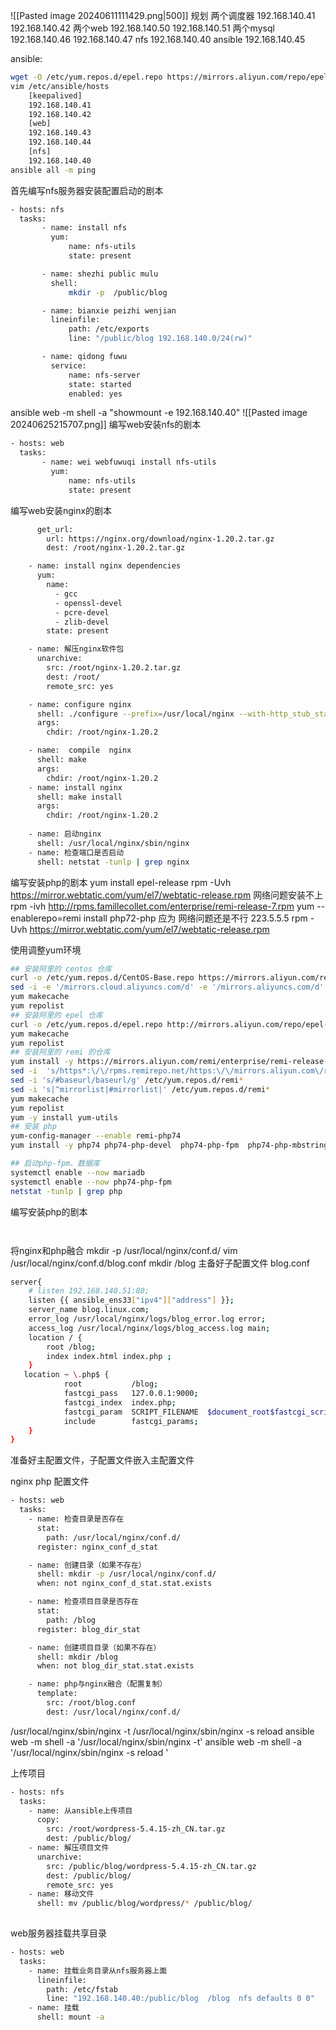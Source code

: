 ![[Pasted image 20240611111429.png|500]]
规划
两个调度器
192.168.140.41
192.168.140.42
两个web
192.168.140.50
192.168.140.51
两个mysql
192.168.140.46
192.168.140.47
nfs
192.168.140.40
ansible
192.168.140.45

ansible:
```bash
wget -O /etc/yum.repos.d/epel.repo https://mirrors.aliyun.com/repo/epel-7.repoyum -yum -y install ansible
vim /etc/ansible/hosts
	[keepalived]
	192.168.140.41
	192.168.140.42
	[web]
	192.168.140.43
	192.168.140.44
	[nfs]
	192.168.140.40
ansible all -m ping 
```
首先编写nfs服务器安装配置启动的剧本
```bash title:nfs服务器安装配置启动的剧本
- hosts: nfs
  tasks:
       - name: install nfs
         yum:
             name: nfs-utils
             state: present

       - name: shezhi public mulu
         shell:
             mkdir -p  /public/blog

       - name: bianxie peizhi wenjian
         lineinfile:
             path: /etc/exports
             line: "/public/blog 192.168.140.0/24(rw)"

       - name: qidong fuwu
         service:
             name: nfs-server
             state: started
             enabled: yes
```
ansible web -m shell -a "showmount -e 192.168.140.40"
![[Pasted image 20240625215707.png]]
编写web安装nfs的剧本
```bash title:安装nfs客户端
- hosts: web
  tasks:
       - name: wei webfuwuqi install nfs-utils
         yum:
             name: nfs-utils
             state: present
```
编写web安装nginx的剧本
```bash title:安装nginx
      get_url:
        url: https://nginx.org/download/nginx-1.20.2.tar.gz
        dest: /root/nginx-1.20.2.tar.gz

    - name: install nginx dependencies
      yum:
        name:
          - gcc
          - openssl-devel
          - pcre-devel
          - zlib-devel
        state: present

    - name: 解压nginx软件包
      unarchive:
        src: /root/nginx-1.20.2.tar.gz
        dest: /root/
        remote_src: yes

    - name: configure nginx
      shell: ./configure --prefix=/usr/local/nginx --with-http_stub_status_module --with-http_ssl_module
      args:
        chdir: /root/nginx-1.20.2

    - name:  compile  nginx
      shell: make
      args:
        chdir: /root/nginx-1.20.2
    - name: install nginx
      shell: make install
      args:
        chdir: /root/nginx-1.20.2
    
	- name: 启动nginx
      shell: /usr/local/nginx/sbin/nginx
    - name: 检查端口是否启动
      shell: netstat -tunlp | grep nginx
```

编写安装php的剧本
yum install epel-release
rpm -Uvh https://mirror.webtatic.com/yum/el7/webtatic-release.rpm
网络问题安装不上
rpm -ivh http://rpms.famillecollet.com/enterprise/remi-release-7.rpm
yum --enablerepo=remi install php72-php
应为 网络问题还是不行
223.5.5.5
rpm -Uvh https://mirror.webtatic.com/yum/el7/webtatic-release.rpm


使用调整yum环境
```bash
## 安装阿里的 centos 仓库
curl -o /etc/yum.repos.d/CentOS-Base.repo https://mirrors.aliyun.com/repo/Centos-7.repo
sed -i -e '/mirrors.cloud.aliyuncs.com/d' -e '/mirrors.aliyuncs.com/d' /etc/yum.repos.d/CentOS-Base.repo
yum makecache
yum repolist
## 安装阿里的 epel 仓库
curl -o /etc/yum.repos.d/epel.repo http://mirrors.aliyun.com/repo/epel-7.repo
yum makecache
yum repolist
## 安装阿里的 remi 的仓库
yum install -y https://mirrors.aliyun.com/remi/enterprise/remi-release-7.rpm
sed -i  's/https*:\/\/rpms.remirepo.net/https:\/\/mirrors.aliyun.com\/remi/g'  /etc/yum.repos.d/remi*
sed -i 's/#baseurl/baseurl/g' /etc/yum.repos.d/remi*
sed -i 's|^mirrorlist|#mirrorlist|' /etc/yum.repos.d/remi*
yum makecache
yum repolist
yum -y install yum-utils
## 安装 php
yum-config-manager --enable remi-php74
yum install -y php74 php74-php-devel  php74-php-fpm  php74-php-mbstring php74-php-memcache php74-php-memcached php74-php-redis  php74-php-mysqlnd  php74-php-pdo  php74-php-bcmath php74-php-xml php74-php-gd php74-php-gmp php74-php-igbinary php74-php-imagick   php74-php-mcrypt  php74-php-pdo_mysql php74-php-posix php74-php-simplexml  php74-php-opcache php74-php-xsl php74-php-xmlwriter php74-php-xmlreader php74-php-swoole php74-php-zip php74-php-phalcon  php74-php-yaml php74-php-yar php74-php-yaf php74-php-uuid

## 启动php-fpm、数据库
systemctl enable --now mariadb
systemctl enable --now php74-php-fpm
netstat -tunlp | grep php

```

编写安装php的剧本
```bash title:编写安装php的剧本



```

将nginx和php融合
mkdir -p  /usr/local/nginx/conf.d/
vim /usr/local/nginx/conf.d/blog.conf
mkdir /blog
主备好子配置文件
blog.conf
```bash title:blog.conf
server{
    # listen 192.168.140.51:80;
    listen {{ ansible_ens33["ipv4"]["address"] }};
    server_name blog.linux.com;
    error_log /usr/local/nginx/logs/blog_error.log error;
    access_log /usr/local/nginx/logs/blog_access.log main;
    location / {
        root /blog;
        index index.html index.php ;
    }
   location ~ \.php$ {
            root           /blog;
            fastcgi_pass   127.0.0.1:9000;
            fastcgi_index  index.php;
            fastcgi_param  SCRIPT_FILENAME  $document_root$fastcgi_script_name;
            include        fastcgi_params;
    }
}
```
准备好主配置文件，子配置文件嵌入主配置文件

nginx php 配置文件
```bash title:nginx/php配置文件
- hosts: web
  tasks:
    - name: 检查目录是否存在
      stat:
        path: /usr/local/nginx/conf.d/
      register: nginx_conf_d_stat

    - name: 创建目录（如果不存在）
      shell: mkdir -p /usr/local/nginx/conf.d/
      when: not nginx_conf_d_stat.stat.exists

    - name: 检查项目目录是否存在
      stat:
        path: /blog
      register: blog_dir_stat

    - name: 创建项目目录（如果不存在）
      shell: mkdir /blog
      when: not blog_dir_stat.stat.exists

    - name: php与nginx融合（配置复制）
      template:
        src: /root/blog.conf
        dest: /usr/local/nginx/conf.d/
```

/usr/local/nginx/sbin/nginx -t
/usr/local/nginx/sbin/nginx -s reload 
ansible web -m shell -a '/usr/local/nginx/sbin/nginx -t'
ansible web -m shell -a '/usr/local/nginx/sbin/nginx -s reload '

上传项目
```bash
- hosts: nfs
  tasks:
    - name: 从ansible上传项目
      copy:
        src: /root/wordpress-5.4.15-zh_CN.tar.gz
        dest: /public/blog/
    - name: 解压项目文件
      unarchive:
        src: /public/blog/wordpress-5.4.15-zh_CN.tar.gz
        dest: /public/blog/
        remote_src: yes
    - name: 移动文件
      shell: mv /public/blog/wordpress/* /public/blog/
      
```

web服务器挂载共享目录

```bash
- hosts: web
  tasks:
    - name: 挂载业务目录从nfs服务器上面
      lineinfile:
        path: /etc/fstab
        line: "192.168.140.40:/public/blog  /blog  nfs defaults 0 0"
    - name: 挂载
      shell: mount -a

```

